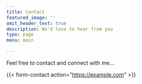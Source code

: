 ```yaml
---
title: Contact
featured_image: ''
omit_header_text: true
description: We'd love to hear from you
type: page
menu: main

---
```



Feel free to contact and connect with me... 

{{< form-contact action="https://example.com"  >}}
